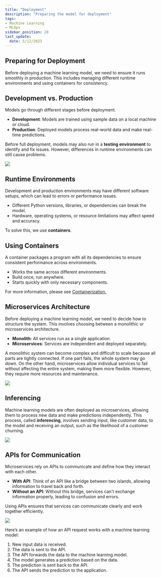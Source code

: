 ```yaml
---
title: "Deployment"
description: "Preparing the model for deployment"
tags: 
- Machine Learning
- MLOps
sidebar_position: 20
last_update:
  date: 5/12/2023
---
```



## Preparing for Deployment  

Before deploying a machine learning model, we need to ensure it runs smoothly in production. This includes managing different runtime environments and using containers for consistency.  

## Development vs. Production  

Models go through different stages before deployment.  

- **Development**: Models are trained using sample data on a local machine or cloud.  
- **Production**: Deployed models process real-world data and make real-time predictions.  

Before full deployment, models may also run in a **testing environment** to identify and fix issues. However, differences in runtime environments can still cause problems.  

<div class="img-center"> 

![](/img/docs/all-things-data-Page-21.png)

</div>


<!-- <div class="img-center"> 

![](/img/docs/testing-environment.png)

</div> -->

## Runtime Environments  

Development and production environments may have different software setups, which can lead to errors or performance issues.  

- Different Python versions, libraries, or dependencies can break the model.  
- Hardware, operating systems, or resource limitations may affect speed and accuracy.  

To solve this, we use **containers**.  

## Using Containers  

A container packages a program with all its dependencies to ensure consistent performance across environments.

- Works the same across different environments.  
- Build once, run anywhere.  
- Starts quickly with only necessary components.  

For more information, please see [Containerization.](/docs/015-Containerization/015-Docker/001-From-VMs-to-Containers.md)

## Microservices Architecture  

Before deploying a machine learning model, we need to decide how to structure the system. This involves choosing between a monolithic or microservices architecture.  

- **Monolith**: All services run as a single application.  
- **Microservices**: Services are independent and deployed separately.  

A monolithic system can become complex and difficult to scale because all parts are tightly connected. If one part fails, the whole system may go down. On the other hand, microservices allow individual services to fail without affecting the entire system, making them more flexible. However, they require more resources and maintenance.  

<div class='img-center'>

![](/img/docs/udacity-suse-2-monoliths-micro.png)

</div>


## Inferencing  

Machine learning models are often deployed as microservices, allowing them to process new data and make predictions independently. This process, called **inferencing**, involves sending input, like customer data, to the model and receiving an output, such as the likelihood of a customer churning.

<div class="img-center"> 

![](/img/docs/Screenshot-2025-03-18-231406.png)

</div>


## APIs for Communication  

Microservices rely on APIs to communicate and define how they interact with each other.  

- **With API**: Think of an API like a bridge between two islands, allowing information to travel back and forth.  
- **Without an API**: Without this bridge, services can't exchange information properly, leading to confusion and errors.  

Using APIs ensures that services can communicate clearly and work together efficiently.

<div class="img-center"> 

![](/img/docs/Screenshot-2025-03-18-231737.png)

</div>

Here’s an example of how an API request works with a machine learning model:

1. New input data is received.  
2. The data is sent to the API.  
3. The API forwards the data to the machine learning model.  
4. The model generates a prediction based on the data.  
5. The prediction is sent back to the API.  
6. The API sends the prediction to the application.  
